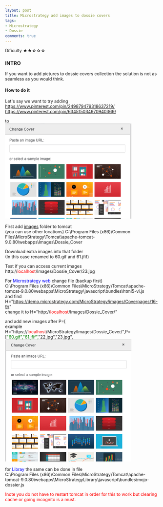 ```yaml
---
layout: post
title: Microstrategy add images to dossie covers
tags:
- Microstrategy
- Dossie
comments: true
---
```

Dificulty ★★☆☆☆

### INTRO
If you want to add pictures to dossie covers collection the solution is not as seamless as you would think.

#### How to do it
Let's say we want to try adding <br />
https://www.pinterest.com/pin/249879479318637219/ <br />
https://www.pinterest.com/pin/634515034970940369/ <br />

to <br />
![Cover](/img/20231101_0015/s1.png)

First add [images](https://github.com/kl82slo/kl82slo.github.io/blob/main/img/20231101_0015/Dossie_Cover.zip) folder to tomcat <br />(you can use other locations)
C:\Program Files (x86)\Common Files\MicroStrategy\Tomcat\apache-tomcat-9.0.80\webapps\Images\Dossie_Cover

Download extra images into that folder <br />
(In this case renamed to 60.gif and 61.jfif)

Test if you can access current images <br />
http://<font color='red'>localhost</font>/Images/Dossie_Cover/23.jpg

For <font color='blue'>Microstrategy web</font> change file (backup first) <br />
C:\Program Files (x86)\Common Files\MicroStrategy\Tomcat\apache-tomcat-9.0.80\webapps\MicroStrategy\javascript\bundles\html5-vi.js <br />
and find H="https://demo.microstrategy.com/MicroStrategy/images/Coverpages/16-9/" <br />
change it to H="http://<font color='red'>localhost</font>/Images/Dossie_Cover/"

and add new images after P=[  <br />
example <br />
H="https://<font color='red'>localhost</font>/MicroStrategy/Images/Dossie_Cover/",P=[<font color='green'>"60.gif","61.jfif",</font>"22.jpg","23.jpg", <br />
![Cover2](/img/20231101_0015/s2.png)

for <font color='blue'>Libray</font> the same can be done in file <br />
C:\Program Files (x86)\Common Files\MicroStrategy\Tomcat\apache-tomcat-9.0.80\webapps\MicroStrategyLibrary\javascript\bundles\mojo-dossier.js

<font color='red'>!note you do not have to restart tomcat in order for this to work but clearing cache or going incognito is a must.</font>




